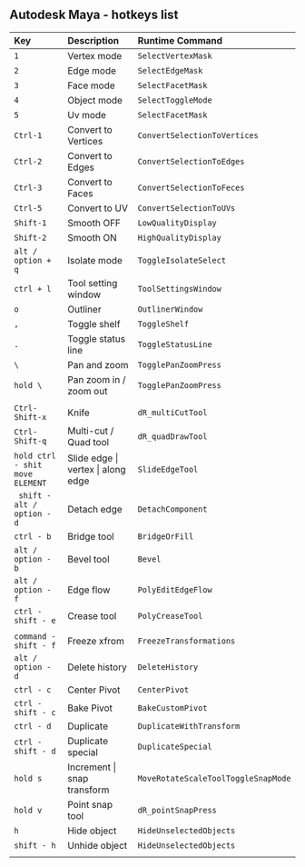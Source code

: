 ## Autodesk Maya - hotkeys list

| Key                             | Description                        | Runtime Command |
| :------------------------------ | :--------------------------------- | :------ |
| `1`                             | Vertex mode                        | `SelectVertexMask`      |
| `2`                             | Edge mode                          | `SelectEdgeMask`      |
| `3`                             | Face mode                          | `SelectFacetMask`      |
| `4`                             | Object mode                        | `SelectToggleMode`      |
| `5`                             | Uv mode                            | `SelectFacetMask`      |
| `Ctrl-1`                        | Convert to Vertices                | `ConvertSelectionToVertices`      |
| `Ctrl-2`                        | Convert to Edges                   | `ConvertSelectionToEdges`      |
| `Ctrl-3`                        | Convert to Faces                   | `ConvertSelectionToFeces`      |
| `Ctrl-5`                        | Convert to UV                      | `ConvertSelectionToUVs`      |
| `Shift-1`                       | Smooth OFF                         | `LowQualityDisplay`      |
| `Shift-2`                       | Smooth ON                          | `HighQualityDisplay`      |
| `alt / option + q`              | Isolate mode                       | `ToggleIsolateSelect`         |
| `ctrl + l`                      | Tool setting window                | `ToolSettingsWindow`        |
| `o`                             | Outliner                           | `OutlinerWindow`        |
| `,`                             | Toggle shelf                         | `ToggleShelf`       |
| `.`                             | Toggle status line                   |  `ToggleStatusLine`       |
| `\`                             | Pan and zoom                       |   `TogglePanZoomPress`      |
| `hold \`                        | Pan zoom in / zoom out             |    `TogglePanZoomPress`     |
|                                 |                                    |         |
| `Ctrl-Shift-x`                  | Knife                              | `dR_multiCutTool`      |
| `Ctrl-Shift-q`                  | Multi-cut / Quad tool              | `dR_quadDrawTool`      |
| `hold ctrl - shit move ELEMENT` | Slide edge \| vertex \| along edge |  `SlideEdgeTool`       |
| ` shift - alt / option - d`     | Detach edge                        |  `DetachComponent`       |
| `ctrl - b `                     | Bridge tool                        |   `BridgeOrFill`      |
| `alt / option - b`              | Bevel tool                         |   `Bevel`      |
| `alt / option - f `             | Edge flow                          |   `PolyEditEdgeFlow`      |
| `ctrl - shift - e`              | Crease tool                        |   `PolyCreaseTool`      |
|                                 |                                    |         |
| `command - shift - f`           | Freeze xfrom                       |  `FreezeTransformations`       |
| `alt / option - d`              | Delete history                     |  `DeleteHistory`       |
| `ctrl - c`                      | Center Pivot                       |  `CenterPivot`      |
| `ctrl - shift - c`              | Bake Pivot                         |  `BakeCustomPivot`       |
| `ctrl - d`                      | Duplicate                          |   `DuplicateWithTransform`      |
| `ctrl - shift - d`              | Duplicate special                  |   `DuplicateSpecial`      |
| `hold s`                        | Increment \| snap transform        |   `MoveRotateScaleToolToggleSnapMode`      |
| `hold v`                        | Point snap tool                    |   `dR_pointSnapPress`     |
| `h`                             | Hide object                        |    `HideUnselectedObjects`     |
| `shift - h`                     | Unhide object                      |    `HideUnselectedObjects`     |
|                                 |                                    |         |

